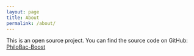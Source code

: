 ```yaml
---
layout: page
title: About
permalink: /about/
---
```


This is an open source project.
You can find the source code on GitHub:
[PhiloBac-Boost](https://github.com/sknuth/PhiloBac-Boost/) 
